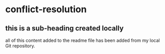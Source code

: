 # conflict-resolution

## this is a sub-heading created locally

all of this content added to the readme file has been added from my local Git repository.